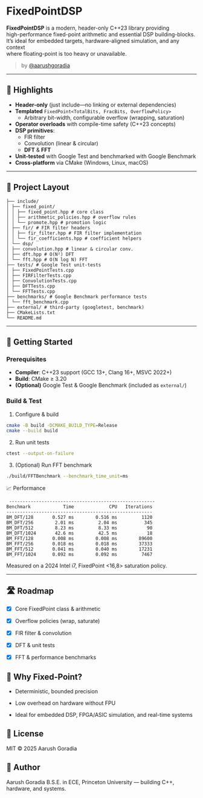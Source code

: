 ﻿# FixedPointDSP

**FixedPointDSP** is a modern, header-only C++23 library providing  
high-performance fixed-point arithmetic and essential DSP building-blocks.  
It’s ideal for embedded targets, hardware-aligned simulation, and any context  
where floating-point is too heavy or unavailable.

> by [@aarushgoradia](https://github.com/aarushgoradia)

---

## 🌟 Highlights

- **Header-only** (just include—no linking or external dependencies)
- **Templated** `FixedPoint<TotalBits, FracBits, OverflowPolicy>`
  - Arbitrary bit-width, configurable overflow (wrapping, saturation)
- **Operator overloads** with compile-time safety (C++23 concepts)
- **DSP primitives**:
  - FIR filter  
  - Convolution (linear & circular)  
  - **DFT** & **FFT**  
- **Unit-tested** with Google Test and benchmarked with Google Benchmark
- **Cross-platform** via CMake (Windows, Linux, macOS)

---

## 📂 Project Layout
```
├── include/
│ ├── fixed_point/
│ │ ├── fixed_point.hpp # core class
│ │ ├── arithmetic_policies.hpp # overflow rules
│ │ └── promote.hpp # promotion logic
│ ├── fir/ # FIR filter headers
│ │ ├── fir_filter.hpp # FIR filter implementation
│ │ └── fir_coefficients.hpp # coefficient helpers
│ └── dsp/
│ ├── convolution.hpp # linear & circular conv.
│ ├── dft.hpp # O(N²) DFT
│ └── fft.hpp # O(N log N) FFT
├── tests/ # Google Test unit-tests
│ ├── FixedPointTests.cpp
│ ├── FIRFilterTests.cpp
│ ├── ConvolutionTests.cpp
│ ├── DFTTests.cpp
│ └── FFTTests.cpp
├── benchmarks/ # Google Benchmark performance tests
│ └── fft_benchmark.cpp
├── external/ # third-party (googletest, benchmark)
├── CMakeLists.txt
└── README.md
```

---

## 🚀 Getting Started

### Prerequisites

- **Compiler**: C++23 support (GCC 13+, Clang 16+, MSVC 2022+)  
- **Build**: CMake ≥ 3.20  
- **(Optional)** Google Test & Google Benchmark (included as `external/`)

### Build & Test

1. Configure & build
```bash
cmake -B build -DCMAKE_BUILD_TYPE=Release
cmake --build build
```

2. Run unit tests
```bash
ctest --output-on-failure
```

3. (Optional) Run FFT benchmark
```bash
./build/FFTBenchmark --benchmark_time_unit=ms
```
📈 Performance
```
 ------------------------------------------------------
Benchmark            Time             CPU   Iterations
------------------------------------------------------
BM_DFT/128       0.527 ms        0.516 ms         1120
BM_DFT/256        2.01 ms         2.04 ms          345
BM_DFT/512        8.23 ms         8.33 ms           90
BM_DFT/1024       42.6 ms         42.5 ms           18
BM_FFT/128       0.008 ms        0.008 ms        89600
BM_FFT/256       0.018 ms        0.018 ms        37333
BM_FFT/512       0.041 ms        0.040 ms        17231
BM_FFT/1024      0.092 ms        0.092 ms         7467
```

Measured on a 2024 Intel i7, FixedPoint <16,8> saturation policy.

---

## 🛣️ Roadmap
- [x] Core FixedPoint class & arithmetic

- [x] Overflow policies (wrap, saturate)

- [x] FIR filter & convolution

- [x] DFT & unit tests

- [x] FFT & performance benchmarks

## 🤔 Why Fixed-Point?
- Deterministic, bounded precision

- Low overhead on hardware without FPU

- Ideal for embedded DSP, FPGA/ASIC simulation, and real-time systems

## 📝 License
MIT © 2025 Aarush Goradia

## 🙋 Author
Aarush Goradia
B.S.E. in ECE, Princeton University — building C++, hardware, and systems.